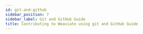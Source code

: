 ```yaml
---
id: git-and-github
sidebar_position: 7
sidebar_label: Git and GitHub Guide
title: Contributing to Weaviate using git and GitHub Guide
---
```


<badges></badges>
